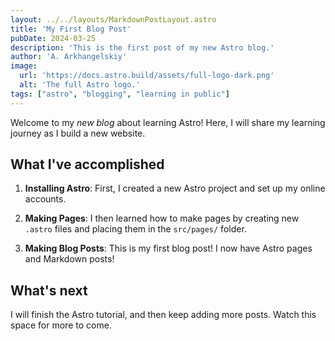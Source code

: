 ```yaml
---
layout: ../../layouts/MarkdownPostLayout.astro
title: 'My First Blog Post'
pubDate: 2024-03-25
description: 'This is the first post of my new Astro blog.'
author: 'A. Arkhangelskiy'
image:
  url: 'https://docs.astro.build/assets/full-logo-dark.png'
  alt: 'The full Astro logo.'
tags: ["astro", "blogging", "learning in public"]
---
```


Welcome to my _new blog_ about learning Astro! Here, I will share my learning journey as I build a new website.

## What I've accomplished

1. **Installing Astro**: First, I created a new Astro project and set up my online accounts.

2. **Making Pages**: I then learned how to make pages by creating new `.astro` files and placing them in the `src/pages/` folder.

3. **Making Blog Posts**: This is my first blog post! I now have Astro pages and Markdown posts!

## What's next

I will finish the Astro tutorial, and then keep adding more posts. Watch this space for more to come.
